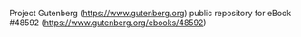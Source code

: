 Project Gutenberg (https://www.gutenberg.org) public repository for eBook #48592 (https://www.gutenberg.org/ebooks/48592)
